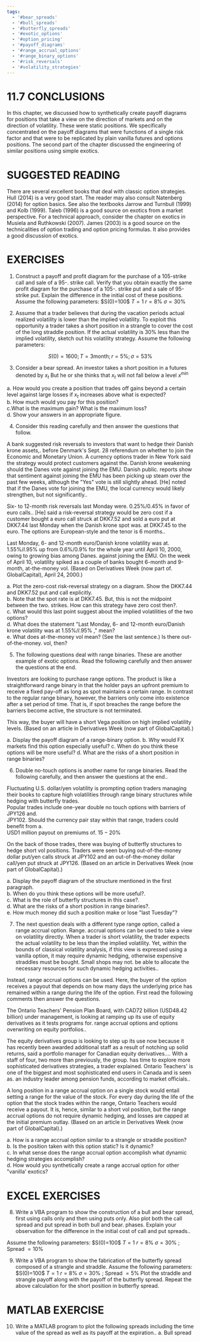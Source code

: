 ```yaml
---
tags:
  - '#bear_spreads'
  - '#bull_spreads'
  - '#butterfly_spreads'
  - '#exotic_options'
  - '#option_pricing'
  - '#payoff_diagrams'
  - '#range_accrual_options'
  - '#range_binary_options'
  - '#risk_reversals'
  - '#volatility_strategies'
---
```

# 11.7 CONCLUSIONS  

In this chapter, we discussed how to synthetically create payoff diagrams for positions that take a view on the direction of markets and on the direction of volatility. These were static positions. We specifically concentrated on the payoff diagrams that were functions of a single risk factor and that were to be replicated by plain vanilla futures and options positions. The second part of the chapter discussed the engineering of similar positions using simple exotics.  

# SUGGESTED READING  

There are several excellent books that deal with classic option strategies. Hull (2014) is a very good start. The reader may also consult Natenberg (2014) for option basics. See also the textbooks Jarrow and Turnbull (1999) and Kolb (1999). Taleb (1996) is a good source on exotics from a market perspective. For a technical approach, consider the chapter on exotics in Musiela and Ruthkowski (2007). James (2003) is a good source on the technicalities of option trading and option pricing formulas. It also provides a good discussion of exotics.  

# EXERCISES  

1. Construct a payoff and profit diagram for the purchase of a 105-strike call and sale of a 95-. strike call. Verify that you obtain exactly the same profit diagram for the purchase of a 105-. strike put and a sale of 95-strike put. Explain the difference in the initial cost of these positions. Assume the following parameters: $S(0)=100\$ $T=1$ $r=8\%$ $\sigma=30\%$  

2. Assume that a trader believes that during the vacation periods actual realized volatility is lower than the implied volatility. To exploit this opportunity a trader takes a short position in a strangle to cover the cost of the long straddle position. If the actual volatility is $30\%$ less than the implied volatility, sketch out his volatility strategy. Assume the following parameters:  

$$
S(0)=1600;T=3\mathrm{month};r=5\%;\sigma=53\%
$$  

3. Consider a bear spread. An investor takes a short position in a futures denoted by $x_{t}$ But he or she thinks that $x_{t}$ will not fall below a level $x^{\mathrm{min}}$  

a. How would you create a position that trades off gains beyond a certain level against large losses if $x_{t}$ increases above what is expected?   
b. How much would you pay for this position?   
c.What is the maximum gain? What is the maximum loss?   
d. Show your answers in an appropriate figure.  

4. Consider this reading carefully and then answer the questions that follow.  

A bank suggested risk reversals to investors that want to hedge their Danish krone assets,. before Denmark's Sept. 28 referendum on whether to join the Economic and Monetary Union. A currency options trader in New York said the strategy would protect customers against the. Danish krone weakening should the Danes vote against joining the EMU. Danish public. reports show that sentiment against joining the EMU has been picking up steam over the past few weeks, although the "Yes" vote is still slightly ahead. [He] noted that if the Danes vote for joining the EMU, the local currency would likely strengthen, but not significantly..  

Six- to 12-month risk reversals last Monday were. $0.25\%/0.45\%$ in favor of euro calls.. [He] said a risk-reversal strategy would be zero cost if a customer bought a euro call struck at DKK7.52 and sold a euro put at DKK7.44 last Monday when the Danish krone spot was. at DKK7.45 to the euro. The options are European-style and the tenor is 6 months..  

Last Monday, 6- and 12-month euro/Danish krone volatility was at. $1.55\%/l.95\%$ up from $0.6\%/0.9\%$ for the whole year until April 10, 2000, owing to growing bias among Danes. against joining the EMU. On the week of April 10, volatility spiked as a couple of banks bought 6-month and 9-month, at-the-money vol. (Based on Derivatives Week (now part of. GlobalCapital), April 24, 2000.)  

a. Plot the zero-cost risk-reversal strategy on a diagram. Show the DKK7.44 and DKK7.52 put and call explicitly.   
b. Note that the spot rate is at DKK7.45. But, this is not the midpoint between the two. strikes. How can this strategy have zero cost then?.   
c. What would this last point suggest about the implied volatilities of the two options?   
d. What does the statement "Last Monday, 6- and 12-month euro/Danish krone volatility was at $1.55\%/l.95\%$ ," mean?   
e. What does at-the-money vol mean? (See the last sentence.) Is there out-of-the-money. vol, then?  

5. The following questions deal with range binaries. These are another example of exotic options. Read the following carefully and then answer the questions at the end.  

Investors are looking to purchase range options. The product is like a straightforward range binary in that the holder pays an upfront premium to receive a fixed pay-off as long as spot maintains a certain range. In contrast to the regular range binary, however, the barriers only come into existence after a set period of time. That is, if spot breaches the range before the barriers become active, the structure is not terminated.  

This way, the buyer will have a short Vega position on high implied volatility levels. (Based on an article in Derivatives Week (now part of GlobalCapital).)  

a. Display the payoff diagram of a range-binary option. b. Why would FX markets find this option especially useful? c. When do you think these options will be more useful? d. What are the risks of a short position in range binaries?  

6. Double no-touch options is another name for range binaries. Read the following carefully, and then answer the questions at the end..  

Fluctuating U.S. dollar/yen volatility is prompting option traders managing their books to capture high volatilities through range binary structures while hedging with butterfly trades.   
Popular trades include one-year double no touch options with barriers of JPY126 and.   
JPY102. Should the currency pair stay within that range, traders could benefit from a.   
USD1 million payout on premiums of. $15{-}20\%$  

On the back of those trades, there was buying of butterfly structures to hedge short vol positions. Traders were seen buying out-of-the-money dollar put/yen calls struck at JPY102 and an out-of-the-money dollar call/yen put struck at JPY126. (Based on an article in Derivatives Week (now part of GlobalCapital).)  

a. Display the payoff diagram of the structure mentioned in the first paragraph.   
b. When do you think these options will be more useful?.   
c. What is the role of butterfly structures in this case?.   
d. What are the risks of a short position in range binaries?.   
e. How much money did such a position make or lose "last Tuesday"?  

7. The next question deals with a different type range option, called a range accrual option. Range. accrual options can be used to take a view on volatility directly. When a trader is short volatility, the trader expects the actual volatility to be less than the implied volatility. Yet, within the bounds of classical volatility analysis, if this view is expressed using a vanilla option, it may require dynamic hedging, otherwise expensive straddles must be bought. Small shops may not. be able to allocate the necessary resources for such dynamic hedging activities..  

Instead, range accrual options can be used. Here, the buyer of the option receives a payout that depends on how many days the underlying price has remained within a range during the life of the option. First read the following comments then answer the questions.  

The Ontario Teachers' Pension Plan Board, with CAD72 billion (USD48.42 billion) under management, is looking at ramping up its use of equity derivatives as it tests programs for. range accrual options and options overwriting on equity portfolios..  

The equity derivatives group is looking to step up its use now because it has recently been awarded additional staff as a result of notching up solid returns, said a portfolio manager for Canadian equity derivatives.... With a staff of four, two more than previously, the group. has time to explore more sophisticated derivatives strategies, a trader explained. Ontario Teachers' is one of the biggest and most sophisticated end users in Canada and is seen as. an industry leader among pension funds, according to market officials..  

A long position in a range accrual option on a single stock would entail setting a range for the value of the stock. For every day during the life of the option that the stock trades within the range, Ontario Teachers would receive a payout. It is, hence, similar to a short vol position, but the range accrual options do not require dynamic hedging, and losses are capped at the initial premium outlay. (Based on an article in Derivatives Week (now part of GlobalCapital).)  

a. How is a range accrual option similar to a strangle or straddle position?   
b. Is the position taken with this option static? Is it dynamic?   
c. In what sense does the range accrual option accomplish what dynamic hedging strategies accomplish?   
d. How would you synthetically create a range accrual option for other "vanilla' exotics?  

# EXCEL EXERCISES  

8. Write a VBA program to show the construction of a bull and bear spread, first using calls only and then using puts only. Also plot both the call spread and put spread in both bull and bear. phases. Explain your observation for the difference in the initial cost of call and put spreads..  

Assume the following parameters: $S(0)=100\$ $T=1$ $r=8\%$ $\sigma=30\%$ ; Spread $=10\%$  

9. Write a VBA program to show the fabrication of the butterfly spread composed of a strangle and straddle. Assume the following parameters: $S(0)=100\$ $T=1$ $r=8\%$ $\sigma=30\%$ ; Spread $=5\%$ Plot the straddle and strangle payoff along with the payoff of the butterfly spread. Repeat the above calculation for the short position in butterfly spread.  

# MATLAB EXERCISE  

10. Write a MATLAB program to plot the following spreads including the time value of the spread as well as its payoff at the expiration.. a. Bull spread  